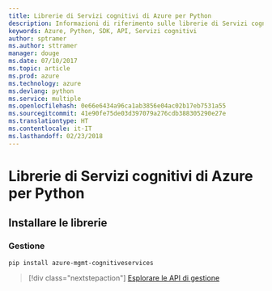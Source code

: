 ```yaml
---
title: Librerie di Servizi cognitivi di Azure per Python
description: Informazioni di riferimento sulle librerie di Servizi cognitivi di Azure per Python
keywords: Azure, Python, SDK, API, Servizi cognitivi
author: sptramer
ms.author: sttramer
manager: douge
ms.date: 07/10/2017
ms.topic: article
ms.prod: azure
ms.technology: azure
ms.devlang: python
ms.service: multiple
ms.openlocfilehash: 0e66e6434a96ca1ab3856e04ac02b17eb7531a55
ms.sourcegitcommit: 41e90fe75de03d397079a276cdb388305290e27e
ms.translationtype: HT
ms.contentlocale: it-IT
ms.lasthandoff: 02/23/2018
---
```

# <a name="azure-cognitive-services-libraries-for-python"></a>Librerie di Servizi cognitivi di Azure per Python

## <a name="install-the-libraries"></a>Installare le librerie


### <a name="management"></a>Gestione

```bash
pip install azure-mgmt-cognitiveservices
```
> [!div class="nextstepaction"]
> [Esplorare le API di gestione](/python/api/overview/azure/cognitiveservices/management)